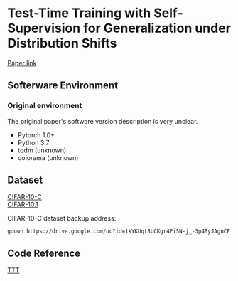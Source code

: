 # Test-Time Training with Self-Supervision for Generalization under Distribution Shifts
[Paper link](https://proceedings.mlr.press/v119/sun20b.html)

## Softerware Environment
### Original environment
The original paper's software version description is very unclear.
+ Pytorch 1.0+
+ Python 3.7
+ tqdm (unknown)
+ colorama (unknown)

## Dataset
[CIFAR-10-C](https://zenodo.org/records/2535967#.Xaf8uedKj-Y)<br/>
[CIFAR-10.1](https://github.com/modestyachts/CIFAR-10.1/tree/master)

CIFAR-10-C dataset backup address:
```shell
gdown https://drive.google.com/uc?id=1kYKUqt8UCKgr4PiSN-j_-3p48yJAgnCF
```

## Code Reference
[TTT](https://github.com/yueatsprograms/ttt_cifar_release/tree/master)
